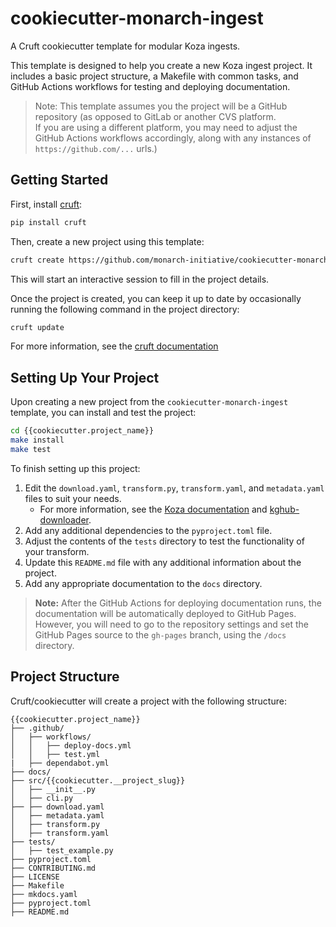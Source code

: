 # cookiecutter-monarch-ingest

A Cruft cookiecutter template for modular Koza ingests.

This template is designed to help you create a new Koza ingest project. It includes a basic project structure, a Makefile with common tasks, and GitHub Actions workflows for testing and deploying documentation.

> Note: This template assumes you the project will be a GitHub repository (as opposed to GitLab or another CVS platform.  
> If you are using a different platform, you may need to adjust the GitHub Actions workflows accordingly, along with any instances of `https://github.com/...` urls.)

## Getting Started

First, install [cruft](https://cruft.github.io/cruft/):

```bash
pip install cruft
```

Then, create a new project using this template:

```bash
cruft create https://github.com/monarch-initiative/cookiecutter-monarch-ingest.git
```

This will start an interactive session to fill in the project details.

Once the project is created, you can keep it up to date by occasionally running the following command in the project directory:

```bash
cruft update
```

For more information, see the [cruft documentation](https://cruft.github.io/cruft/#updating-a-project)

## Setting Up Your Project

Upon creating a new project from the `cookiecutter-monarch-ingest` template, you can install and test the project:

```bash
cd {{cookiecutter.project_name}}
make install
make test
```

To finish setting up this project:

1. Edit the `download.yaml`, `transform.py`, `transform.yaml`, and `metadata.yaml` files to suit your needs.
   - For more information, see the [Koza documentation](https://koza.monarchinitiative.org) and [kghub-downloader](https://github.com/monarch-initiative/kghub-downloader).
1. Add any additional dependencies to the `pyproject.toml` file.
1. Adjust the contents of the `tests` directory to test the functionality of your transform.
1. Update this `README.md` file with any additional information about the project.
1. Add any appropriate documentation to the `docs` directory.

> **Note:** After the GitHub Actions for deploying documentation runs, the documentation will be automatically deployed to GitHub Pages.  
> However, you will need to go to the repository settings and set the GitHub Pages source to the `gh-pages` branch, using the `/docs` directory.

## Project Structure

Cruft/cookiecutter will create a project with the following structure:

```
{{cookiecutter.project_name}}
├── .github/
│   ├── workflows/
│   │   ├── deploy-docs.yml
│   │   ├── test.yml
|   ├── dependabot.yml
├── docs/
├── src/{{cookiecutter.__project_slug}}
│   ├── __init__.py
│   ├── cli.py
├── ├── download.yaml
│   ├── metadata.yaml
│   ├── transform.py
│   ├── transform.yaml
├── tests/
│   ├── test_example.py
├── pyproject.toml
├── CONTRIBUTING.md
├── LICENSE
├── Makefile
├── mkdocs.yaml
├── pyproject.toml
├── README.md
```

